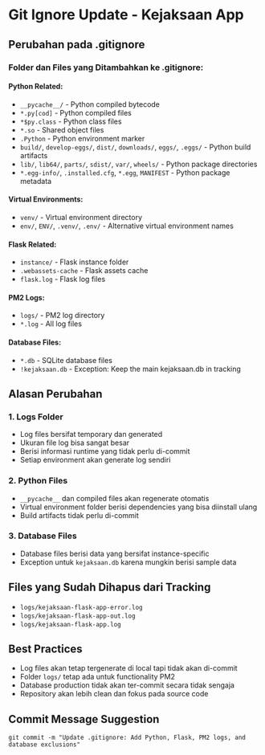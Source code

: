 # Git Ignore Update - Kejaksaan App

## Perubahan pada .gitignore

### Folder dan Files yang Ditambahkan ke .gitignore:

#### **Python Related:**
- `__pycache__/` - Python compiled bytecode
- `*.py[cod]` - Python compiled files
- `*$py.class` - Python class files
- `*.so` - Shared object files
- `.Python` - Python environment marker
- `build/`, `develop-eggs/`, `dist/`, `downloads/`, `eggs/`, `.eggs/` - Python build artifacts
- `lib/`, `lib64/`, `parts/`, `sdist/`, `var/`, `wheels/` - Python package directories
- `*.egg-info/`, `.installed.cfg`, `*.egg`, `MANIFEST` - Python package metadata

#### **Virtual Environments:**
- `venv/` - Virtual environment directory
- `env/`, `ENV/`, `.venv/`, `.env/` - Alternative virtual environment names

#### **Flask Related:**
- `instance/` - Flask instance folder
- `.webassets-cache` - Flask assets cache
- `flask.log` - Flask log files

#### **PM2 Logs:**
- `logs/` - PM2 log directory
- `*.log` - All log files

#### **Database Files:**
- `*.db` - SQLite database files
- `!kejaksaan.db` - Exception: Keep the main kejaksaan.db in tracking

## Alasan Perubahan

### 1. **Logs Folder**
- Log files bersifat temporary dan generated
- Ukuran file log bisa sangat besar
- Berisi informasi runtime yang tidak perlu di-commit
- Setiap environment akan generate log sendiri

### 2. **Python Files**
- `__pycache__` dan compiled files akan regenerate otomatis
- Virtual environment folder berisi dependencies yang bisa diinstall ulang
- Build artifacts tidak perlu di-commit

### 3. **Database Files**
- Database files berisi data yang bersifat instance-specific
- Exception untuk `kejaksaan.db` karena mungkin berisi sample data

## Files yang Sudah Dihapus dari Tracking
- `logs/kejaksaan-flask-app-error.log`
- `logs/kejaksaan-flask-app-out.log`
- `logs/kejaksaan-flask-app.log`

## Best Practices
- Log files akan tetap tergenerate di local tapi tidak akan di-commit
- Folder `logs/` tetap ada untuk functionality PM2
- Database production tidak akan ter-commit secara tidak sengaja
- Repository akan lebih clean dan fokus pada source code

## Commit Message Suggestion
```
git commit -m "Update .gitignore: Add Python, Flask, PM2 logs, and database exclusions"
```